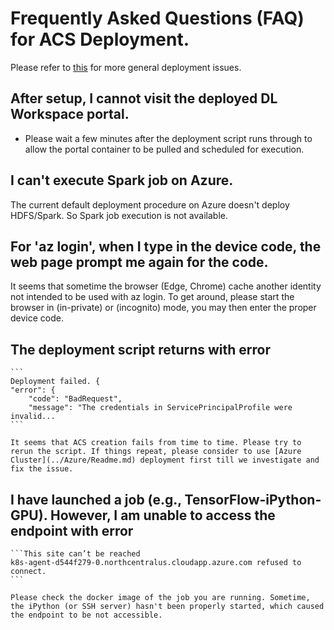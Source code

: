 # Frequently Asked Questions (FAQ) for ACS Deployment. 

Please refer to [this](../knownissues/Readme.md) for more general deployment issues. 

## After setup, I cannot visit the deployed DL Workspace portal. 

* Please wait a few minutes after the deployment script runs through to allow the portal container to be pulled and scheduled for execution. 

## I can't execute Spark job on Azure. 

The current default deployment procedure on Azure doesn't deploy HDFS/Spark. So Spark job execution is not available. 

## For 'az login', when I type in the device code, the web page prompt me again for the code. 

It seems that sometime the browser (Edge, Chrome) cache another identity not intended to be used with az login. To get around, please start the browser in (in-private) or (incognito) mode, you may then enter the proper device code. 

## The deployment script returns with error 

    ```
    Deployment failed. {
    "error": {
        "code": "BadRequest",
        "message": "The credentials in ServicePrincipalProfile were invalid...
    ```

    It seems that ACS creation fails from time to time. Please try to rerun the script. If things repeat, please consider to use [Azure Cluster](../Azure/Readme.md) deployment first till we investigate and fix the issue. 

## I have launched a job (e.g., TensorFlow-iPython-GPU). However, I am unable to access the endpoint with error 

    ```This site can’t be reached
    k8s-agent-d544f279-0.northcentralus.cloudapp.azure.com refused to connect.
    ```

    Please check the docker image of the job you are running. Sometime, the iPython (or SSH server) hasn't been properly started, which caused the endpoint to be not accessible.  